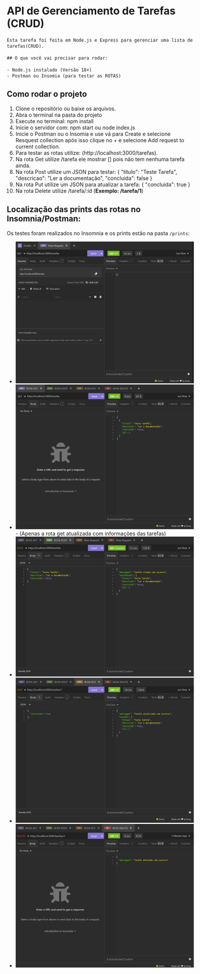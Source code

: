 # API de Gerenciamento de Tarefas (CRUD)

    Esta tarefa foi feita em Node.js e Express para gerenciar uma lista de tarefas(CRUD).

    ## O que você vai precisar para rodar:

    - Node.js instalado (Versão 18+)
    - Postman ou Insomia (para testar as ROTAS)

## Como rodar o projeto

1. Clone o repositório ou baixe os arquivos.
2. Abra o terminal na pasta do projeto
3. Execute no terminal: npm install
4. Inicie o servidor com: npm start ou node index.js
5. Inicie o Postman ou o Insomia e use vá para Create e selecione Resquest collection após isso clique no + e selecione Add request to current collection.
6. Para testar as rotas utilize: (http://localhost:3000/tarefas).
7. Na rota Get utilize /tarefa ele mostrar [] pois não tem nenhuma tarefa ainda.
8. Na rota Post utilize um JSON para testar:
   {
   "titulo": "Teste Tarefa",
   "descricao": "Ler a documentação",
   "concluida": false
   }
9. Na rota Put utilize um JSON para atualizar a tarefa:
   {
   "concluida": true
   }
10. Na rota Delete utilize /tarefa/:id (**Exemplo: /tarefa/1**)

## Localização das prints das rotas no Insomnia/Postman:

Os testes foram realizados no Insomnia e os prints estão na pasta `/prints`:

- ![GET /tarefas](prints/Rota-Get.png)
- ![GET /tarefas](prints/Rota-Get-UPD.png) - (Apenas a rota get atualizada com informações das tarefas)
- ![POST /tarefas](prints/Rota-Post.png)
- ![PUT /tarefas/:id](prints/Rota-Put.png)
- ![DELETE /tarefas/:id](prints/Rota-Delete.png)

